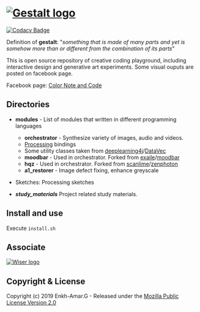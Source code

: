 # [![Gestalt logo][]](lupino22.github.io/gestalt)

[![Codacy Badge](https://api.codacy.com/project/badge/Grade/5085d2cd13a245a0af21f85f48ae23a9)](https://www.codacy.com/app/lupino22/gestalt?utm_source=github.com&amp;utm_medium=referral&amp;utm_content=lupino22/gestalt&amp;utm_campaign=Badge_Grade)

Definition of **gestalt**: "*something that is made of many parts and yet is somehow more than or different from the combination of its parts*"

This is open source repository of creative coding playground, including interactive design and generative art experiments. Some visual ouputs are posted on facebook page.

Facebook page: [Color Note and Code](www.facebook.com/colornotecode/)

## Directories
* **modules** - List of modules that written in different programming languages
    * **orchestrator** - Synthesize variety of images, audio and videos.
	* [Processing](https://github.com/processing) bindings
	* Some utility classes taken from              [deeplearning4j](https://github.com/deeplearning4j)/[DataVec](https://github.com/deeplearning4j/DataVec)
    * **moodbar** - Used in orchestrator. Forked from [exaile](https://github.com/exaile)/[moodbar](https://github.com/exaile/moodbar) 
    * **hqz** - Used in orchestrator. Forked from [scanlime](https://github.com/scanlime)/[zenphoton](https://github.com/scanlime/zenphoton) 
    * **a1_restorer** - Image defect fixing, enhance greyscale

* Sketches: Processing sketches
* ***study_materials*** Project related study materials.

## Install and use
Execute ```install.sh```

## Associate
[![Wiser logo][]](https://www.instagram.com/wiserstudio)

## Copyright & License
Copyright (c) 2019 Enkh-Amar.G - Released under the [Mozilla Public License Version 2.0](LICENSE)

[Gestalt logo]: https://github.com/lupino22/gestalt/blob/master/public/logo.png
[Wiser logo]: https://github.com/lupino22/gestalt/blob/master/public/waiza.jpg

